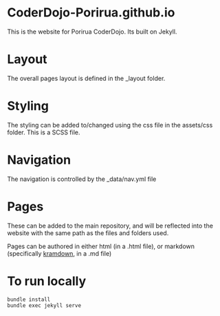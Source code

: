 # CoderDojo-Porirua.github.io

This is the website for Porirua CoderDojo.  Its built on Jekyll.

# Layout
The overall pages layout is defined in the _layout folder.

# Styling
The styling can be added to/changed using the css file in the assets/css folder.  This is a SCSS file.

# Navigation
The navigation is controlled by the _data/nav.yml file

# Pages
These can be added to the main repository, and will be reflected into the website with the same path as the files and folders used.

Pages can be authored in either html (in a .html file), or markdown (specifically [kramdown](https://kramdown.gettalong.org/quickref.html), in a .md file)

# To run locally
```
bundle install
bundle exec jekyll serve
```
